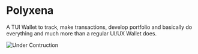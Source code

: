 # Polyxena

A TUI Wallet to track, make transactions, develop portfolio and basically do everything and much more than a regular UI/UX Wallet does.




![Under Contruction](https://freepngimg.com/thumb/anime_girl/177476-cute-girl-anime-render-free-download-png-hd.png)